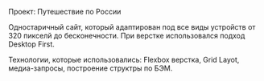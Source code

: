 Проект: Путешествие по России

Одностаричный сайт, который адаптирован под все виды устройств от 320 пикселй до бесконечности. При верстке использовался подход Desktop First.

Технологии, которые использовались: Flexbox верстка, Grid Layot, медиа-запросы, построение структры по БЭМ.




